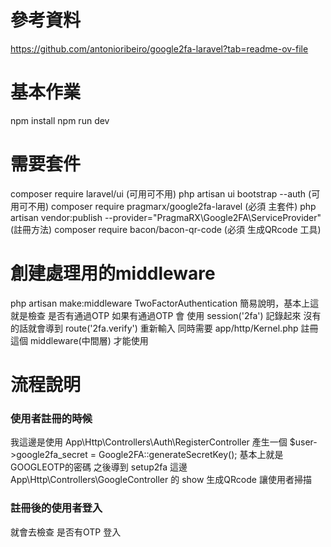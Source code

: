 # 參考資料
https://github.com/antonioribeiro/google2fa-laravel?tab=readme-ov-file

# 基本作業
npm install
npm run dev

# 需要套件
composer require laravel/ui (可用可不用)
php artisan ui bootstrap --auth (可用可不用)
composer require pragmarx/google2fa-laravel (必須 主套件)
php artisan vendor:publish --provider="PragmaRX\Google2FA\ServiceProvider" (註冊方法)
composer require bacon/bacon-qr-code (必須 生成QRcode 工具)

# 創建處理用的middleware
php artisan make:middleware TwoFactorAuthentication
簡易說明，基本上這就是檢查 是否有通過OTP 如果有通過OTP 會 使用 session('2fa') 記錄起來
沒有的話就會導到 route('2fa.verify') 重新輸入
同時需要 app/http/Kernel.php 註冊 這個 middleware(中間層) 才能使用

# 流程說明 
### 使用者註冊的時候
我這邊是使用 App\Http\Controllers\Auth\RegisterController
產生一個 $user->google2fa_secret = Google2FA::generateSecretKey(); 基本上就是 GOOGLEOTP的密碼
之後導到 setup2fa 這邊 App\Http\Controllers\GoogleController 的 show 生成QRcode 讓使用者掃描

### 註冊後的使用者登入
就會去檢查 是否有OTP 登入


